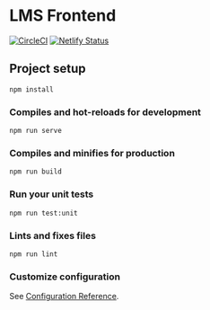 # LMS Frontend

[![CircleCI](https://circleci.com/gh/tough-dev-school/lms-frontend/tree/master.svg?style=shield)](https://circleci.com/gh/tough-dev-school/lms-frontend/tree/master) [![Netlify Status](https://api.netlify.com/api/v1/badges/d44fa202-31ce-4fd0-816a-7e20d38f81a6/deploy-status)](https://app.netlify.com/sites/education-frontend/deploys)


## Project setup
```
npm install
```

### Compiles and hot-reloads for development
```
npm run serve
```

### Compiles and minifies for production
```
npm run build
```

### Run your unit tests
```
npm run test:unit
```

### Lints and fixes files
```
npm run lint
```

### Customize configuration
See [Configuration Reference](https://cli.vuejs.org/config/).
